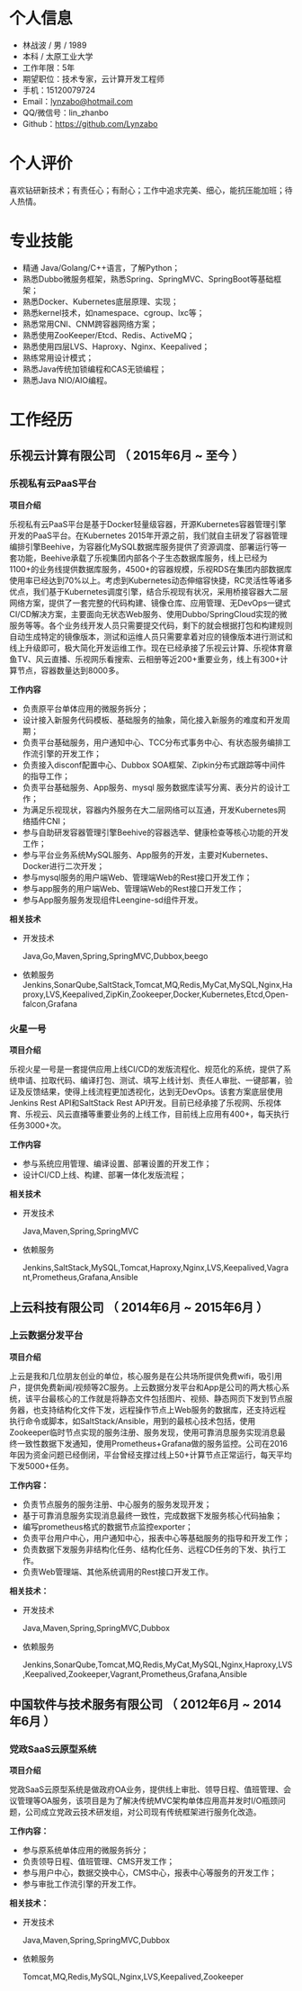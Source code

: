 # 个人信息

- 林战波 / 男 / 1989 
- 本科 / 太原工业大学
- 工作年限：5年
- 期望职位：技术专家，云计算开发工程师
- 手机：15120079724
- Email：lynzabo@hotmail.com
- QQ/微信号：lin_zhanbo
- Github：https://github.com/Lynzabo



# 个人评价

喜欢钻研新技术；有责任心；有耐心；工作中追求完美、细心，能抗压能加班；待人热情。 



# 专业技能

- 精通 Java/Golang/C++语言，了解Python；
- 熟悉Dubbo微服务框架，熟悉Spring、SpringMVC、SpringBoot等基础框架；
- 熟悉Docker、Kubernetes底层原理、实现；
- 熟悉kernel技术，如namespace、cgroup、lxc等；
- 熟悉常用CNI、CNM跨容器网络方案；
- 熟悉使用ZooKeeper/Etcd、Redis、ActiveMQ；
- 熟悉使用四层LVS、Haproxy、Nginx、Keepalived；
- 熟练常用设计模式；
- 熟悉Java传统加锁编程和CAS无锁编程；
- 熟悉Java NIO/AIO编程。




# 工作经历

## 乐视云计算有限公司 （ 2015年6月 ~ 至今 ）

### 乐视私有云PaaS平台 
**项目介绍**

乐视私有云PaaS平台是基于Docker轻量级容器，开源Kubernetes容器管理引擎开发的PaaS平台。在Kubernetes 2015年开源之前，我们就自主研发了容器管理编排引擎Beehive，为容器化MySQL数据库服务提供了资源调度、部署运行等一套功能，Beehive承载了乐视集团内部各个子生态数据库服务，线上已经为1100+的业务线提供数据库服务，4500+的容器规模，乐视RDS在集团内部数据库使用率已经达到70%以上。考虑到Kubernetes动态伸缩容快捷，RC灵活性等诸多优点，我们基于Kubernetes调度引擎，结合乐视现有状况，采用桥接容器大二层网络方案，提供了一套完整的代码构建、镜像仓库、应用管理、无DevOps一键式CI/CD解决方案，主要面向无状态Web服务、使用Dubbo/SpringCloud实现的微服务等等。各个业务线开发人员只需要提交代码，剩下的就会根据打包和构建规则自动生成特定的镜像版本，测试和运维人员只需要拿着对应的镜像版本进行测试和线上升级即可，极大简化开发运维工作。现在已经承接了乐视云计算、乐视体育章鱼TV、风云直播、乐视网乐看搜索、云相册等近200+重要业务，线上有300+计算节点，容器数量达到8000多。

**工作内容**

- 负责原平台单体应用的微服务拆分；
- 设计接入新服务代码模板、基础服务的抽象，简化接入新服务的难度和开发周期；
- 负责平台基础服务，用户通知中心、TCC分布式事务中心、有状态服务编排工作流引擎的开发工作；
- 负责接入disconf配置中心、Dubbox SOA框架、Zipkin分布式跟踪等中间件的指导工作；
- 负责平台基础服务、App服务、mysql 服务数据库读写分离、表分片的设计工作；
- 为满足乐视现状，容器内外服务在大二层网络可以互通，开发Kubernetes网络插件CNI；
- 参与自助研发容器管理引擎Beehive的容器选举、健康检查等核心功能的开发工作；
- 参与平台业务系统MySQL服务、App服务的开发，主要对Kubernetes、Docker进行二次开发；
- 参与mysql服务的用户端Web、管理端Web的Rest接口开发工作；
- 参与app服务的用户端Web、管理端Web的Rest接口开发工作；
- 参与App服务服务发现组件Leengine-sd组件开发。

**相关技术**

- 开发技术	

  Java,Go,Maven,Spring,SpringMVC,Dubbox,beego

- 依赖服务        Jenkins,SonarQube,SaltStack,Tomcat,MQ,Redis,MyCat,MySQL,Nginx,Haproxy,LVS,Keepalived,ZipKin,Zookeeper,Docker,Kubernetes,Etcd,Open-falcon,Grafana

### 火星一号

**项目介绍**

乐视火星一号是一套提供应用上线CI/CD的发版流程化、规范化的系统，提供了系统申请、拉取代码、编译打包、测试、填写上线计划、责任人审批、一键部署，验证及反馈结果，使得上线流程更加透视化，达到无DevOps。该套方案底层使用Jenkins Rest API和SaltStack Rest API开发。目前已经承接了乐视网、乐视体育、乐视云、风云直播等重要业务的上线工作，目前线上应用有400+，每天执行任务3000+次。

**工作内容**

- 参与系统应用管理、编译设置、部署设置的开发工作；
- 设计CI/CD上线、构建、部署一体化发版流程；

**相关技术**

- 开发技术	

  Java,Maven,Spring,SpringMVC

- 依赖服务        

  Jenkins,SaltStack,MySQL,Tomcat,Haproxy,Nginx,LVS,Keepalived,Vagrant,Prometheus,Grafana,Ansible



## 上云科技有限公司 （ 2014年6月 ~ 2015年6月 ）

### 上云数据分发平台 
**项目介绍**

上云是我和几位朋友创业的单位，核心服务是在公共场所提供免费wifi，吸引用户，提供免费新闻/视频等2C服务。上云数据分发平台和App是公司的两大核心系统，该平台最核心的工作就是将静态文件包括图片、视频、静态网页下发到节点服务器，也支持结构化文件下发，远程操作节点上Web服务的数据库，还支持远程执行命令或脚本，如SaltStack/Ansible，用到的最核心技术包括，使用Zookeeper临时节点实现的服务注册、服务发现，使用可靠消息服务实现消息最终一致性数据下发通知，使用Prometheus+Grafana做的服务监控。公司在2016年因为资金问题已经倒闭，平台曾经支撑过线上50+计算节点正常运行，每天平均下发5000+任务。

**工作内容：**

- 负责节点服务的服务注册、中心服务的服务发现开发；
- 基于可靠消息服务实现消息最终一致性，完成数据下发服务核心代码抽象；
- 编写prometheus格式的数据节点监控exporter；
- 负责平台用户中心，用户通知中心，报表中心等基础服务的指导和开发工作；
- 负责数据下发服务非结构化任务、结构化任务、远程CD任务的下发、执行工作。
- 负责Web管理端、其他系统调用的Rest接口开发工作。

**相关技术：**

- 开发技术	

  Java,Maven,Spring,SpringMVC,Dubbox

- 依赖服务        

  Jenkins,SonarQube,Tomcat,MQ,Redis,MyCat,MySQL,Nginx,Haproxy,LVS,Keepalived,Zookeeper,Vagrant,Prometheus,Grafana,Ansible

## 中国软件与技术服务有限公司 （ 2012年6月 ~ 2014年6月 ）

### 党政SaaS云原型系统

**项目介绍**

党政SaaS云原型系统是做政府OA业务，提供线上审批、领导日程、值班管理、会议管理等OA服务，该项目是为了解决传统MVC架构单体应用高并发时I/O瓶颈问题，公司成立党政云技术研发组，对公司现有传统框架进行服务化改造。

**工作内容：**

- 参与原系统单体应用的微服务拆分；
- 负责领导日程、值班管理、CMS开发工作；
- 参与用户中心，数据交换中心，CMS中心，报表中心等服务的开发工作；
- 参与审批工作流引擎的开发工作。

**相关技术：**

- 开发技术	

  Java,Maven,Spring,SpringMVC,Dubbox

- 依赖服务        

  Tomcat,MQ,Redis,MySQL,Nginx,LVS,Keepalived,Zookeeper
